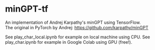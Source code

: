 # minGPT-tf
An implementation of Andrej Karpathy's minGPT using TensorFlow. <br>
The original in PyTorch by Andrej: https://github.com/karpathy/minGPT

See play_char_local.ipynb for example on local machine using CPU.
See play_char.ipynb for example in Google Colab using GPU (free!).
